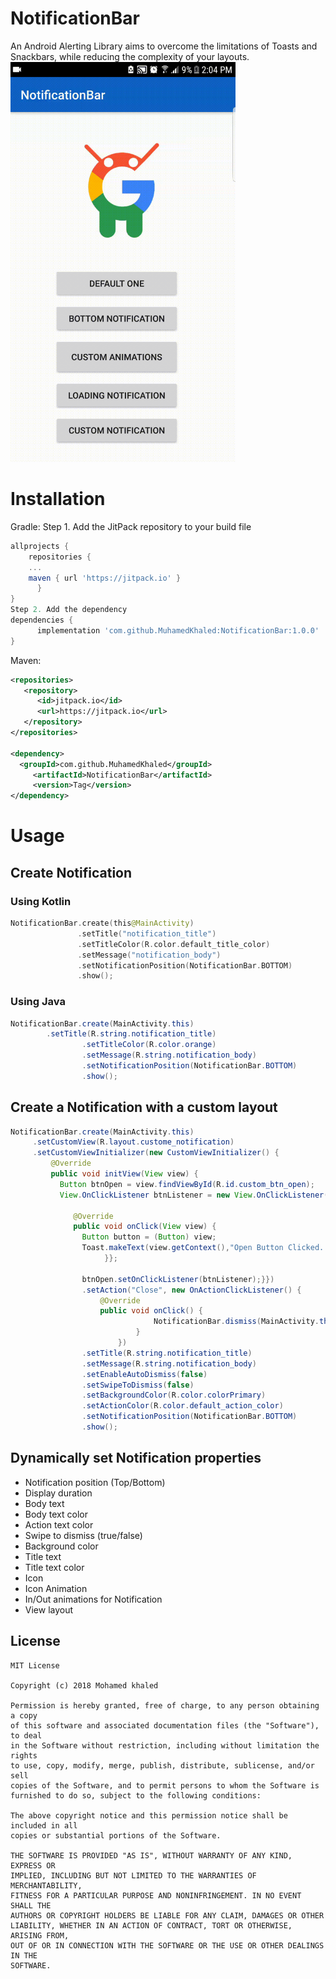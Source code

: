 # NotificationBar
An Android Alerting Library aims to overcome the limitations of Toasts and Snackbars, while reducing the complexity of your layouts.
<img src="./Images/app_demo.gif" width="360" height="640">
# Installation
Gradle:
Step 1. Add the JitPack repository to your build file
```groovy
allprojects {
    repositories {
	...
	maven { url 'https://jitpack.io' }
      }
}
Step 2. Add the dependency
dependencies {
      implementation 'com.github.MuhamedKhaled:NotificationBar:1.0.0'
} 
```
Maven:
```xml
<repositories>
   <repository>
      <id>jitpack.io</id>
      <url>https://jitpack.io</url>
   </repository>
</repositories>

<dependency>
  <groupId>com.github.MuhamedKhaled</groupId>
     <artifactId>NotificationBar</artifactId>
     <version>Tag</version>
</dependency>
```
# Usage
## Create Notification
### Using Kotlin
```kotlin
NotificationBar.create(this@MainActivity)
               .setTitle("notification_title")
               .setTitleColor(R.color.default_title_color)
               .setMessage("notification_body")
               .setNotificationPosition(NotificationBar.BOTTOM)
               .show();
```
### Using Java
```java
NotificationBar.create(MainActivity.this)
		.setTitle(R.string.notification_title)
                .setTitleColor(R.color.orange)
                .setMessage(R.string.notification_body)
                .setNotificationPosition(NotificationBar.BOTTOM)
                .show();
```
## Create a Notification with a custom layout
```java
NotificationBar.create(MainActivity.this)
     .setCustomView(R.layout.custome_notification)
     .setCustomViewInitializer(new CustomViewInitializer() {
         @Override
         public void initView(View view) {
           Button btnOpen = view.findViewById(R.id.custom_btn_open);
           View.OnClickListener btnListener = new View.OnClickListener() {

              @Override
              public void onClick(View view) {
                Button button = (Button) view;
                Toast.makeText(view.getContext(),"Open Button Clicked...",Toast.LENGTH_SHORT).show();
                     }};

                btnOpen.setOnClickListener(btnListener);}})
                .setAction("Close", new OnActionClickListener() {
                    @Override
                    public void onClick() {
                                NotificationBar.dismiss(MainActivity.this);
                            }
                        })
                .setTitle(R.string.notification_title)
                .setMessage(R.string.notification_body)
                .setEnableAutoDismiss(false)
                .setSwipeToDismiss(false)
                .setBackgroundColor(R.color.colorPrimary)
                .setActionColor(R.color.default_action_color)
                .setNotificationPosition(NotificationBar.BOTTOM)
                .show();
```
## Dynamically set Notification properties
 * Notification position (Top/Bottom)
 * Display duration
 * Body text
 * Body text color
 * Action text color
 * Swipe to dismiss (true/false)
 * Background color
 * Title text
 * Title text color
 * Icon
 * Icon Animation
 * In/Out animations for Notification
 * View layout
## License
```
MIT License

Copyright (c) 2018 Mohamed khaled

Permission is hereby granted, free of charge, to any person obtaining a copy
of this software and associated documentation files (the "Software"), to deal
in the Software without restriction, including without limitation the rights
to use, copy, modify, merge, publish, distribute, sublicense, and/or sell
copies of the Software, and to permit persons to whom the Software is
furnished to do so, subject to the following conditions:

The above copyright notice and this permission notice shall be included in all
copies or substantial portions of the Software.

THE SOFTWARE IS PROVIDED "AS IS", WITHOUT WARRANTY OF ANY KIND, EXPRESS OR
IMPLIED, INCLUDING BUT NOT LIMITED TO THE WARRANTIES OF MERCHANTABILITY,
FITNESS FOR A PARTICULAR PURPOSE AND NONINFRINGEMENT. IN NO EVENT SHALL THE
AUTHORS OR COPYRIGHT HOLDERS BE LIABLE FOR ANY CLAIM, DAMAGES OR OTHER
LIABILITY, WHETHER IN AN ACTION OF CONTRACT, TORT OR OTHERWISE, ARISING FROM,
OUT OF OR IN CONNECTION WITH THE SOFTWARE OR THE USE OR OTHER DEALINGS IN THE
SOFTWARE.
```
